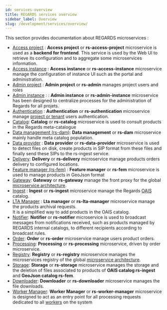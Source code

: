 ```yaml
---
id: services-overview
title: REGARDS services overview
sidebar_label: Overview
slug: /development/services/overview/
---
```


This section provides documentation about REGARDS microservices :

- [Access project](./access-project/overview.md) : **Access project** or **rs-access-project** microservice is
  used as a **backend for frontend**. This service is used by the Web UI to retrieve its configuration and to aggregate
  some microservices information.
- [Access instance](./access-instance/overview.md) : **Access instance** or **rs-access-instance**  microservice manage
  the configuration of instance UI such as the portal and administration.
- [Admin project](./admin/overview.md) : **Admin project** or **rs-admin** manages project
  users and roles
- [Admin instance](./admin-instance/overview.md) : : **Admin instance** or **rs-admin-instance** microservice has been
  designed to centralize processes for the administration of Regards for all projets.
- [Authentication](./authentication/authentication-overview.md) : **Authentication** or
  **rs-authentication** microservice manage [project or tenant](../concepts/03-multitenant.md) users authentication.
- [Catalog](./catalog/overview.md): **Catalog** or **rs-catalog** microservice is used to consult products in the
  Regards meta-catalogue
- [Data management (rs-dam)](./dam/overview.md): **Data management** or **rs-dam** microservice mainly handle meta 
  catalog
  population.
- [Data provider](./dataprovider/dataprovider-overview.md) : **Data provider** or **rs-data-provider** microservice is
  used to detect files on disk, create products in SIP format from these files and finally send these SIPs to the
  rs-ingest service.
- [Delivery](./delivery/delivery-overview.md): **Delivery** or **rs-delivery** microservice manage products orders
  delivery to configured locations.
- [Feature manager (rs-fem)](./fem/overview.md) : **Feature manager** or **rs-fem** microservice is used to manage
  products in GeoJson format
- [Gateway](./gateway/gateway.md): **Gateway** or **rs-gateway** manage the front proxy for the
  global [microservice architecture](../concepts/02-microservices.md).
- [Ingest](./ingest/overview.md) : **Ingest** or **rs-ingest** microservice manage the
  Regards [OAIS](../appendices/01-oais.md) catalog.
- [LTA Manager](./lta-manager/lta-manager.md) : **Lta manager** or **rs-lta-manager** microservice manage the products
  archival requests.  
  It is a simplified way to add products in the OAIS catalog.
- [Notifier](./notifier/overview.md): **Notifier** or **rs-notifier** microservice is used to broadcast messages from
  notifications received, such as products managed by REGARDS internal catalogs, to different
  recipients according to broadcast rules.
- [Order](./order/overview.md):  **Order** or **rs-order** microservice manage users product orders.
- [Processing](./processing/overview.md): **Processing** or **rs-processing** microservice, driven by order
  microservice.
- [Registry](./registry/overview.md): **Registry** or **rs-registry** microservice manages the microservices registry of
  the global [microservice architecture](../concepts/02-microservices.md).
- [Storage](./storage/overview.md): **Storage** or **rs-storage** microservice manages the storage and the deletion of
  files associated to products of **OAIS catalog rs-ingest** and **GeoJson catalog rs-fem**.
- [Downloader](./downloader/overview.md): **Downloader** or **rs-downloader** microservice manages the file downloads.
- [Worker Manager](./worker-manager/overview.md): **Worker Manager** or **rs-worker-manager** microservice is designed
  to act as an entry point for all processing requests dedicated to
  all [workers](../concepts/08-workers.md) on the system